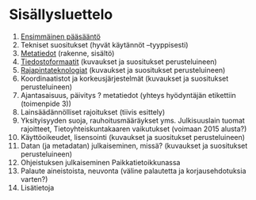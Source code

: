 Sisällysluettelo
================

1. [Ensimmäinen pääsääntö](PrimeDirective.md)
1. Tekniset suositukset (hyvät käytännöt –tyyppisesti)
  1. [Metatiedot](Metatiedot.md) (rakenne, sisältö)
  2. [Tiedostoformaatit](Tiedostoformaatti.md) (kuvaukset ja suositukset perusteluineen)
  3. [Rajapintateknologiat](Rajapinta.md) (kuvaukset ja suositukset perusteluineen)
  4.	Koordinaatistot ja korkeusjärjestelmät (kuvaukset ja suositukset perusteluineen)
  5.	Ajantasaisuus, päivitys ? metatiedot (yhteys hyödyntäjän etikettiin (toimenpide 3))
2. Lainsäädännölliset rajoitukset (tiivis esittely)
  1. Yksityisyyden suoja, rauhoitusmääräykset yms. 
	Julkisuuslain tuomat rajoitteet, Tietoyhteiskuntakaaren vaikutukset (voimaan 2015 alusta?)
3. Käyttöoikeudet, lisensointi (kuvaukset ja suositukset perusteluineen)
4. Datan (ja metadatan) julkaiseminen, missä? (kuvaukset ja suositukset perusteluineen)
5. Ohjeistuksen julkaiseminen Paikkatietoikkunassa
6. Palaute aineistoista, neuvonta (väline palautetta ja korjausehdotuksia varten?)
7. Lisätietoja
